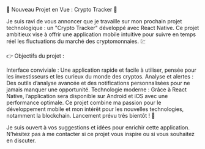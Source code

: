 🔗 Nouveau Projet en Vue : Crypto Tracker 🚀

Je suis ravi de vous annoncer que je travaille sur mon prochain projet technologique : un "Crypto Tracker" développé avec React Native. Ce projet ambitieux vise à offrir une application mobile intuitive pour suivre en temps réel les fluctuations du marché des cryptomonnaies. 💹

👉 Objectifs du projet :

Interface conviviale : Une application rapide et facile à utiliser, pensée pour les investisseurs et les curieux du monde des cryptos.
Analyse et alertes : Des outils d’analyse avancée et des notifications personnalisées pour ne jamais manquer une opportunité.
Technologie moderne : Grâce à React Native, l’application sera disponible sur Android et iOS avec une performance optimale.
Ce projet combine ma passion pour le développement mobile et mon intérêt pour les nouvelles technologies, notamment la blockchain.
Lancement prévu très bientôt ! 🌟

Je suis ouvert à vos suggestions et idées pour enrichir cette application. N’hésitez pas à me contacter si ce projet vous inspire ou si vous souhaitez en discuter.

